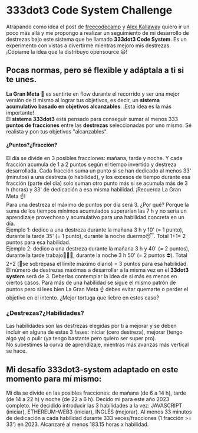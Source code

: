 # 333dot3 Code System Challenge  
Atrapando como idea el post de [freecodecamp](https://www.freecodecamp.org/news/the-crazy-history-of-the-100daysofcode-challenge-and-why-you-should-try-it-for-2018-6c89a76e298d/) y [Alex Kallaway](https://github.com/Kallaway/100-days-of-code) quiero ir un poco más allá y me propongo a realizar un seguimiento de mi desarrollo de destrezas bajo este sistema que he llamado **333dot3 Code System**. Es un experimento con vistas a divertirme mientras mejoro mis destrezas. ¡Cópiame la idea que la distribuyo opensource 😃!  

## Pocas normas, pero sé flexible y adáptala a ti si te unes.  
**La Gran Meta** 👀 es sentirte en flow durante el recorrido y ser una mejor versión de ti mismo al lograr tus objetivos, es decir, un **sistema acumulativo basado en objetivos alcanzables**. ¡Esta idea es la más importante!  
El **sistema 333dot3** está pensado para conseguir sumar al menos 333 **puntos de fracciones** entre las **destrezas** seleccionadas por uno mismo. Sé realista y pon tus objetivos "alcanzables". 

#### ¿Puntos?¿Fracción?  
El día se divide en 3 posibles fracciones: mañana, tarde y noche. Y cada fracción acumula de 1 a 2 puntos según el tiempo invertido y destreza desarrollada.
Cada fracción suma un punto si se han dedicado al menos 33' (minutos) a una destreza (o habilidad), y los excesos de tiempo durante esa fracción (parte del día) solo suman otro punto más si se acumula más de 3 h (horas) y 33' de dedicación a esa misma habilidad. ¡Recuerda La Gran Meta ☝️!  
Para una destreza el máximo de puntos por día será 3. ¿Por qué? Porque la suma de los tiempos mínimos acumulados superarían las 7 h y no sería un aprendizaje provechoso y acumulativo para una habilidad concreta en un día.   
Ejemplo 1: dedico a una destreza durante la mañana 3 h y 10' (= 1 punto), durante  la tarde 35' (= 1 punto), durante  la noche duermo😴. Total 1+1= 2 puntos para esa habilidad.  
Ejemplo 2: dedico a una destreza durante la mañana 3 h y 40' (= 2 puntos), durante la tarde trabajo👨🏾‍🍳, durante la noche 3 h 50' (= 2 puntos ⛔). Total 2+2 (📢se sobrepasa el límite máximo diario) = 3 puntos para esa habilidad.  
El número de destrezas máximas a desarrollar a la misma vez en el **33dot3 system** será de 3. Deberías contemplar la idea de si más es menos en ciertos casos. Para más de una habilidad se sigue el mismo patrón de puntos pero si lees bien La Gran Meta ☝️ debes evitar quemarte o perder el objetivo en el intento. ¿Mejor tortuga que liebre en estos caso?  

### ¿Destrezas?¿Habilidades?  
Las habilidades son las destrezas elegidas por ti a mejorar y se deben incluir en alguna de estas 3 fases: iniciar (cero destreza), mejorar (tengo algo ya) o pulir (ya tengo bastante pero quiero ser super pro).  
No subestimes la curva de aprendizaje, mientras más avanzas más vertical se hace.  


## Mi desafío 333dot3-system adaptado en este momento para mí mismo:
Mi día se divide en las posibles fracciones: de mañana (de 6 a 14 h), tarde (de 14 a 22 h) y noche (de 22 a 6 h).
Decido mi para este año 2023 completo.
He decidido introducir las 3 habilidades a la vez: JAVASCRIPT (iniciar), ETHEREUM-WEB3 (iniciar), INGLÉS (mejorar).
Al menos 33 minutos de dedicación a cada habilidad durante 333 veces/fracciones (1 fracción >= 33') en 2023. Alcanzaré al menos 183.15 horas x habilidad.
